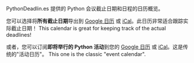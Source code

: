 PythonDeadlin.es 提供的 Python 会议截止日期和日程的日历概览。

您可以选择将**所有截止日期**导出到 <a href="https://calendar.google.com/calendar/r?cid={{ site.url }}/{{ site.github_repo }}.ics">Google 日历</a> 或 <a href="{{ site.baseurl }}/{{ site.github_repo }}.ics">iCal</a>。此日历非常适合跟踪实际截止日期！ This calendar is great for keeping track of the actual deadlines!

或者，您可以订阅**即将举行的 Python 活动**到您的 <a href="https://calendar.google.com/calendar/r?cid={{ site.url }}/python-conferences.ics">Google 日历</a> 或 <a href="{{ site.baseurl }}/python-conferences.ics">iCal</a>。这是传统的"活动日历"。 This one is the classic "event calendar".
